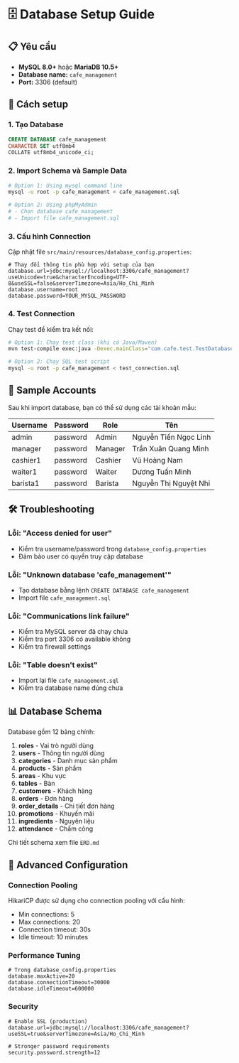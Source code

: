 # 🗄️ Database Setup Guide

## 📋 Yêu cầu

- **MySQL 8.0+** hoặc **MariaDB 10.5+**
- **Database name:** `cafe_management`
- **Port:** 3306 (default)

## 🚀 Cách setup

### 1. Tạo Database
```sql
CREATE DATABASE cafe_management 
CHARACTER SET utf8mb4 
COLLATE utf8mb4_unicode_ci;
```

### 2. Import Schema và Sample Data
```bash
# Option 1: Using mysql command line
mysql -u root -p cafe_management < cafe_management.sql

# Option 2: Using phpMyAdmin
# - Chọn database cafe_management
# - Import file cafe_management.sql
```

### 3. Cấu hình Connection
Cập nhật file `src/main/resources/database_config.properties`:

```properties
# Thay đổi thông tin phù hợp với setup của bạn
database.url=jdbc:mysql://localhost:3306/cafe_management?useUnicode=true&characterEncoding=UTF-8&useSSL=false&serverTimezone=Asia/Ho_Chi_Minh
database.username=root
database.password=YOUR_MYSQL_PASSWORD
```

### 4. Test Connection
Chạy test để kiểm tra kết nối:

```bash
# Option 1: Chạy test class (khi có Java/Maven)
mvn test-compile exec:java -Dexec.mainClass="com.cafe.test.TestDatabaseConnection"

# Option 2: Chạy SQL test script
mysql -u root -p cafe_management < test_connection.sql
```

## 🔑 Sample Accounts

Sau khi import database, bạn có thể sử dụng các tài khoản mẫu:

| Username | Password | Role | Tên |
|----------|----------|------|-----|
| admin | password | Admin | Nguyễn Tiến Ngọc Linh |
| manager | password | Manager | Trần Xuân Quang Minh |
| cashier1 | password | Cashier | Vũ Hoàng Nam |
| waiter1 | password | Waiter | Dương Tuấn Minh |
| barista1 | password | Barista | Nguyễn Thị Nguyệt Nhi |

## 🛠️ Troubleshooting

### Lỗi: "Access denied for user"
- Kiểm tra username/password trong `database_config.properties`
- Đảm bảo user có quyền truy cập database

### Lỗi: "Unknown database 'cafe_management'"
- Tạo database bằng lệnh `CREATE DATABASE cafe_management`
- Import file `cafe_management.sql`

### Lỗi: "Communications link failure"
- Kiểm tra MySQL server đã chạy chưa
- Kiểm tra port 3306 có available không
- Kiểm tra firewall settings

### Lỗi: "Table doesn't exist"
- Import lại file `cafe_management.sql`
- Kiểm tra database name đúng chưa

## 📊 Database Schema

Database gồm 12 bảng chính:

1. **roles** - Vai trò người dùng
2. **users** - Thông tin người dùng  
3. **categories** - Danh mục sản phẩm
4. **products** - Sản phẩm
5. **areas** - Khu vực
6. **tables** - Bàn
7. **customers** - Khách hàng
8. **orders** - Đơn hàng
9. **order_details** - Chi tiết đơn hàng
10. **promotions** - Khuyến mãi
11. **ingredients** - Nguyên liệu
12. **attendance** - Chấm công

Chi tiết schema xem file `ERD.md`

## 🔧 Advanced Configuration

### Connection Pooling
HikariCP được sử dụng cho connection pooling với cấu hình:
- Min connections: 5
- Max connections: 20
- Connection timeout: 30s
- Idle timeout: 10 minutes

### Performance Tuning
```properties
# Trong database_config.properties
database.maxActive=20
database.connectionTimeout=30000
database.idleTimeout=600000
```

### Security
```properties
# Enable SSL (production)
database.url=jdbc:mysql://localhost:3306/cafe_management?useSSL=true&serverTimezone=Asia/Ho_Chi_Minh

# Stronger password requirements
security.password.strength=12
```